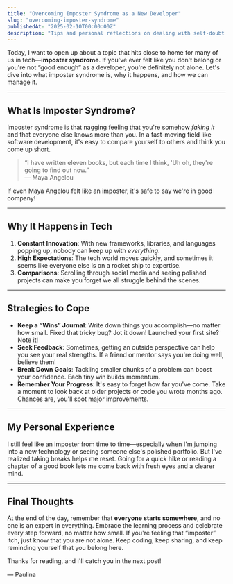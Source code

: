 ```yaml
---
title: "Overcoming Imposter Syndrome as a New Developer"
slug: "overcoming-imposter-syndrome"
publishedAt: "2025-02-10T00:00:00Z"
description: "Tips and personal reflections on dealing with self-doubt when learning to code."
---
```


Today, I want to open up about a topic that hits close to home for many of us in tech—**imposter syndrome**. If you've ever felt like you don't belong or you're not “good enough” as a developer, you're definitely not alone. Let's dive into what imposter syndrome is, why it happens, and how we can manage it.

---

## What Is Imposter Syndrome?

Imposter syndrome is that nagging feeling that you're somehow _faking it_ and that everyone else knows more than you. In a fast-moving field like software development, it's easy to compare yourself to others and think you come up short.

> “I have written eleven books, but each time I think, 'Uh oh, they're going to find out now.”  
> — Maya Angelou

If even Maya Angelou felt like an imposter, it's safe to say we're in good company!

---

## Why It Happens in Tech

1. **Constant Innovation**: With new frameworks, libraries, and languages popping up, nobody can keep up with _everything_.
2. **High Expectations**: The tech world moves quickly, and sometimes it seems like everyone else is on a rocket ship to expertise.
3. **Comparisons**: Scrolling through social media and seeing polished projects can make you forget we all struggle behind the scenes.

---

## Strategies to Cope

- **Keep a “Wins” Journal**: Write down things you accomplish—no matter how small. Fixed that tricky bug? Jot it down! Launched your first site? Note it!
- **Seek Feedback**: Sometimes, getting an outside perspective can help you see your real strengths. If a friend or mentor says you're doing well, believe them!
- **Break Down Goals**: Tackling smaller chunks of a problem can boost your confidence. Each tiny win builds momentum.
- **Remember Your Progress**: It's easy to forget how far you've come. Take a moment to look back at older projects or code you wrote months ago. Chances are, you'll spot major improvements.

---

## My Personal Experience

I still feel like an imposter from time to time—especially when I'm jumping into a new technology or seeing someone else's polished portfolio. But I've realized taking breaks helps me reset. Going for a quick hike or reading a chapter of a good book lets me come back with fresh eyes and a clearer mind.

---

## Final Thoughts

At the end of the day, remember that **everyone starts somewhere**, and no one is an expert in everything. Embrace the learning process and celebrate every step forward, no matter how small. If you're feeling that “imposter” itch, just know that you are not alone. Keep coding, keep sharing, and keep reminding yourself that you belong here.

Thanks for reading, and I'll catch you in the next post!

— Paulina
